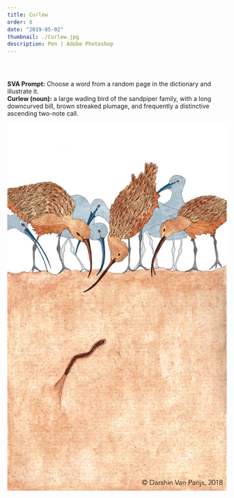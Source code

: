 ```yaml
---
title: Curlew
order: 8
date: "2019-05-02"
thumbnail: ./Curlew.jpg
description: Pen | Adobe Photoshop
---
```


<div class="kg-width-full">

<p style="margin-top: 6vw">
<strong>SVA Prompt:</strong> Choose a word from a random page in the dictionary and illustrate it.</br>
<strong>Curlew (noun):</strong>  a large wading bird of the sandpiper family, with a long downcurved bill, brown streaked plumage, and frequently a distinctive ascending two-note call.
</p>

![Curlew](./Curlew.jpg)

</div>
